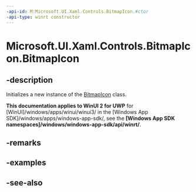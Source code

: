 ```yaml
---
-api-id: M:Microsoft.UI.Xaml.Controls.BitmapIcon.#ctor
-api-type: winrt constructor
---
```


<!-- Method syntax
public BitmapIcon()
-->

# Microsoft.UI.Xaml.Controls.BitmapIcon.BitmapIcon

## -description
Initializes a new instance of the [BitmapIcon](bitmapicon.md) class.

**This documentation applies to WinUI 2 for UWP** for [WinUI]/windows/apps/winui/winui3/ in the [Windows App SDK]/windows/apps/windows-app-sdk/, see the **[Windows App SDK namespaces]/windows/windows-app-sdk/api/winrt/**.

## -remarks

## -examples

## -see-also
